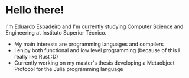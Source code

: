 # Hello there!

I'm Eduardo Espadeiro and I'm currently studying Computer Science and Engineering at Instituto Superior Técnico.

- My main interests are programming languages and compilers
- I enjoy both functional and low level programming (because of this I really like Rust :D)
- Currently working on my master's thesis developing a Metaobject Protocol for the Julia programming language

<!--
**EdSwordsmith/EdSwordsmith** is a ✨ _special_ ✨ repository because its `README.md` (this file) appears on your GitHub profile.

Here are some ideas to get you started:

- 🔭 I’m currently working on ...
- 🌱 I’m currently learning ...
- 👯 I’m looking to collaborate on ...
- 🤔 I’m looking for help with ...
- 💬 Ask me about ...
- 📫 How to reach me: ...
- 😄 Pronouns: ...
- ⚡ Fun fact: ...
-->
